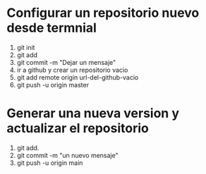 <h1> Configurar un repositorio nuevo desde termnial </h1>
<ol>
    <li> git init </li> <!-- Inicializa un respositorio vacio en nuetra carpeta-->
    <li> git add </li> <!-- Agrega archivo nuevos y con cambios a la version actual-->
    <li> git commit -m "Dejar un mensaje" </li> <!-- Crea la version nuevo con los cambiops catuales-->
    <li> ir a github y crear un repositorio vacio <!--incializa el repositorio en nueva cuenta github-->
    <li> git add remote origin url-del-github-vacio </li> <!--Ienlaza el repositorio de nueca cuenta con el repositorio de nueca carpeta-->
    <li> git push -u origin master </li> <!-- Actualiza la version actual de nuectra carpta en el reposiritorio de nuectra cuenta-->
</ol>

<h1> Generar una nueva version y actualizar el repositorio </h1>

<ol>
    <li> git add. </li>
    <li> git commit -m "un nuevo mensaje"</li>
    <li> git push -u origin main </li>
</ol>

